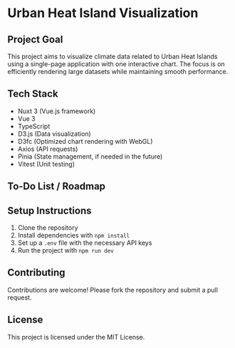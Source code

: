 # Urban Heat Island Visualization

## Project Goal

This project aims to visualize climate data related to Urban Heat Islands using a single-page application with one interactive chart. The focus is on efficiently rendering large datasets while maintaining smooth performance.

## Tech Stack

- Nuxt 3 (Vue.js framework)
- Vue 3
- TypeScript
- D3.js (Data visualization)
- D3fc (Optimized chart rendering with WebGL)
- Axios (API requests)
- Pinia (State management, if needed in the future)
- Vitest (Unit testing)

## To-Do List / Roadmap

## Setup Instructions

1. Clone the repository
2. Install dependencies with `npm install`
3. Set up a `.env` file with the necessary API keys
4. Run the project with `npm run dev`

## Contributing

Contributions are welcome! Please fork the repository and submit a pull request.

## License

This project is licensed under the MIT License.
